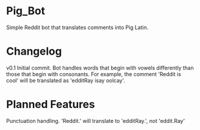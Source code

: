Pig_Bot
=======

Simple Reddit bot that translates comments into Pig Latin.

Changelog
=========
v0.1 Initial commit. Bot handles words that begin with vowels differently than those that begin with consonants. For example, the comment 'Reddit is cool' will be translated as 'edditRay isay oolcay'.

Planned Features
================
Punctuation handling. 'Reddit.' will translate to 'edditRay.', not 'eddit.Ray'
